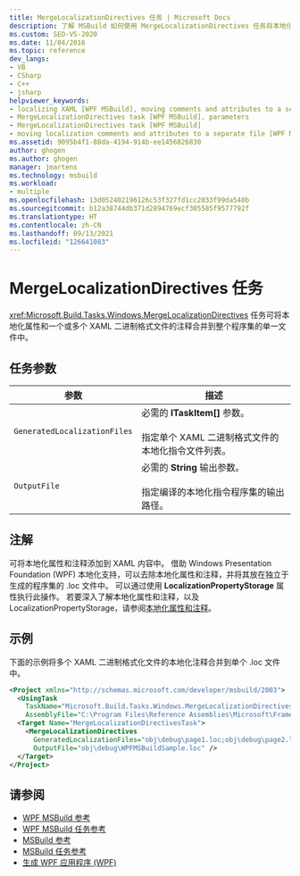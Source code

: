 ```yaml
---
title: MergeLocalizationDirectives 任务 | Microsoft Docs
description: 了解 MSBuild 如何使用 MergeLocalizationDirectives 任务将本地化属性和 XAML 二进制格式文件的注释合并到单个文件中。
ms.custom: SEO-VS-2020
ms.date: 11/04/2016
ms.topic: reference
dev_langs:
- VB
- CSharp
- C++
- jsharp
helpviewer_keywords:
- localizing XAML [WPF MSBuild], moving comments and attributes to a separate file
- MergeLocalizationDirectives task [WPF MSBuild], parameters
- MergeLocalizationDirectives task [WPF MSBuild]
- moving localization comments and attributes to a separate file [WPF MSBuild]
ms.assetid: 9095b4f1-88da-4194-914b-ee1456826830
author: ghogen
ms.author: ghogen
manager: jmartens
ms.technology: msbuild
ms.workload:
- multiple
ms.openlocfilehash: 13d052402196126c53f327fd1cc2033f99da548b
ms.sourcegitcommit: b12a38744db371d2894769ecf305585f9577792f
ms.translationtype: HT
ms.contentlocale: zh-CN
ms.lasthandoff: 09/13/2021
ms.locfileid: "126641083"
---
```

# <a name="mergelocalizationdirectives-task"></a>MergeLocalizationDirectives 任务

<xref:Microsoft.Build.Tasks.Windows.MergeLocalizationDirectives> 任务可将本地化属性和一个或多个 XAML 二进制格式文件的注释合并到整个程序集的单一文件中。

## <a name="task-parameters"></a>任务参数

| 参数 | 描述 |
|------------------------------| - |
| `GeneratedLocalizationFiles` | 必需的 **ITaskItem[]** 参数。<br /><br /> 指定单个 XAML 二进制格式文件的本地化指令文件列表。 |
| `OutputFile` | 必需的 **String** 输出参数。<br /><br /> 指定编译的本地化指令程序集的输出路径。 |

## <a name="remarks"></a>注解

可将本地化属性和注释添加到 XAML 内容中。 借助 Windows Presentation Foundation (WPF) 本地化支持，可以去除本地化属性和注释，并将其放在独立于生成的程序集的 .loc 文件中。 可以通过使用 **LocalizationPropertyStorage** 属性执行此操作。 若要深入了解本地化属性和注释，以及 LocalizationPropertyStorage，请参阅[本地化属性和注释](/dotnet/framework/wpf/advanced/localization-attributes-and-comments)。

## <a name="example"></a>示例

下面的示例将多个 XAML 二进制格式化文件的本地化注释合并到单个 .loc 文件中。

```xml
<Project xmlns="http://schemas.microsoft.com/developer/msbuild/2003">
  <UsingTask
    TaskName="Microsoft.Build.Tasks.Windows.MergeLocalizationDirectives"
    AssemblyFile="C:\Program Files\Reference Assemblies\Microsoft\Framework\v3.0\PresentationBuildTasks.dll" />
  <Target Name="MergeLocalizationDirectivesTask">
    <MergeLocalizationDirectives
      GeneratedLocalizationFiles="obj\debug\page1.loc;obj\debug\page2.loc;obj\debug\page3.loc"
      OutputFile="obj\debug\WPFMSBuildSample.loc" />
  </Target>
</Project>
```

## <a name="see-also"></a>请参阅

- [WPF MSBuild 参考](../msbuild/wpf-msbuild-reference.md)
- [WPF MSBuild 任务参考](../msbuild/wpf-msbuild-task-reference.md)
- [MSBuild 参考](../msbuild/msbuild-reference.md)
- [MSBuild 任务参考](../msbuild/msbuild-task-reference.md)
- [生成 WPF 应用程序 (WPF)](/dotnet/framework/wpf/app-development/building-a-wpf-application-wpf)
